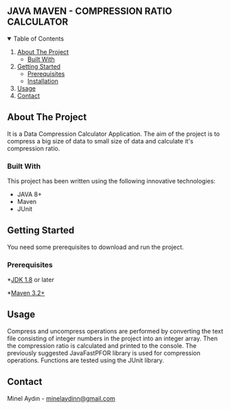 <!--
*** Thanks for checking out the Best-README-Template. If you have a suggestion
*** that would make this better, please fork the repo and create a pull request
*** or simply open an issue with the tag "enhancement".
*** Thanks again! Now go create something AMAZING! :D
-->


## JAVA MAVEN - COMPRESSION RATIO CALCULATOR

<!-- TABLE OF CONTENTS -->
<details open="open">
  <summary>Table of Contents</summary>
  <ol>
    <li>
      <a href="#about-the-project">About The Project</a>
      <ul>
        <li><a href="#built-with">Built With</a></li>
      </ul>
    </li>
    <li>
      <a href="#getting-started">Getting Started</a>
      <ul>
        <li><a href="#prerequisites">Prerequisites</a></li>
        <li><a href="#installation">Installation</a></li>
      </ul>
    </li>
    <li><a href="#usage">Usage</a></li>
    <li><a href="#contact">Contact</a></li>
  </ol>
</details>



<!-- ABOUT THE PROJECT -->
## About The Project

It is a Data Compression Calculator Application. The aim of the project is to compress a big size of data to small size of data and calculate it's compression ratio.

### Built With

This project has been written using the following innovative technologies:

* JAVA 8+
* Maven
* JUnit


<!-- GETTING STARTED -->
## Getting Started

You need some prerequisites to download and run the project.

### Prerequisites

*[JDK 1.8](https://www.oracle.com/java/technologies/javase-downloads.html) or later

*[Maven 3.2+](https://maven.apache.org/download.cgi)
 

<!-- USAGE EXAMPLES -->
## Usage
 
Compress and uncompress operations are performed by converting the text file consisting of integer numbers in the project into an integer array. Then the compression ratio is calculated and printed to the console.
The previously suggested JavaFastPFOR library is used for compression operations. Functions are tested using the JUnit library.


<!-- CONTACT -->
## Contact
Minel Aydın - minelaydinn@gmail.com



